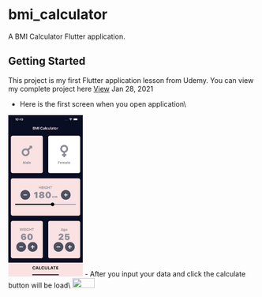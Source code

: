 # bmi_calculator

A BMI Calculator Flutter application.

## Getting Started

This project is my first Flutter application lesson from Udemy. You can view my complete project here [View](https://github.com/phantom037/Palpitate)
Jan 28, 2021
- Here is the first screen when you open application\
<img src="https://github.com/phantom037/BMI_Calculator/blob/master/AppImages/BMI1.png?raw=true" width="30%" height="30%">
- After you input your data and click the calculate button will be load\
<img src="hhttps://github.com/phantom037/BMI_Calculator/blob/master/AppImages/BMi2.png?raw=true" width="30%" height="30%">
